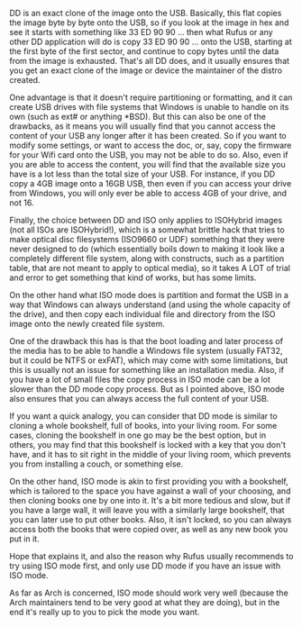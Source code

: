 DD is an exact clone of the image onto the USB. Basically, this flat copies the image byte by byte onto the USB, so if you look at the image in hex and see it starts with something like 33 ED 90 90 ... then what Rufus or any other DD application will do is copy 33 ED 90 90 ... onto the USB, starting at the first byte of the first sector, and continue to copy bytes until the data from the image is exhausted. That's all DD does, and it usually ensures that you get an exact clone of the image or device the maintainer of the distro created.

One advantage is that it doesn't require partitioning or formatting, and it can create USB drives with file systems that Windows is unable to handle on its own (such as ext# or anything *BSD). But this can also be one of the drawbacks, as it means you will usually find that you cannot access the content of your USB any longer after it has been created. So if you want to modify some settings, or want to access the doc, or, say, copy the firmware for your Wifi card onto the USB, you may not be able to do so. Also, even if you are able to access the content, you will find that the available size you have is a lot less than the total size of your USB. For instance, if you DD copy a 4GB image onto a 16GB USB, then even if you can access your drive from Windows, you will only ever be able to access 4GB of your drive, and not 16.

Finally, the choice between DD and ISO only applies to ISOHybrid images (not all ISOs are ISOHybrid!), which is a somewhat brittle hack that tries to make optical disc filesystems (ISO9660 or UDF) something that they were never designed to do (which essentially boils down to making it look like a completely different file system, along with constructs, such as a partition table, that are not meant to apply to optical media), so it takes A LOT of trial and error to get something that kind of works, but has some limits.

On the other hand what ISO mode does is partition and format the USB in a way that Windows can always understand (and using the whole capacity of the drive), and then copy each individual file and directory from the ISO image onto the newly created file system.

One of the drawback this has is that the boot loading and later process of the media has to be able to handle a Windows file system (usually FAT32, but it could be NTFS or exFAT), which may come with some limitations, but this is usually not an issue for something like an installation media.
Also, if you have a lot of small files the copy process in ISO mode can be a lot slower than the DD mode copy process. But as I pointed above, ISO mode also ensures that you can always access the full content of your USB.

If you want a quick analogy, you can consider that DD mode is similar to cloning a whole bookshelf, full of books, into your living room. For some cases, cloning the bookshelf in one go may be the best option, but in others, you may find that this bookshelf is locked with a key that you don't have, and it has to sit right in the middle of your living room, which prevents you from installing a couch, or something else.

On the other hand, ISO mode is akin to first providing you with a bookshelf, which is tailored to the space you have against a wall of your choosing, and then cloning books one by one into it. It's a bit more tedious and slow, but if you have a large wall, it will leave you with a similarly large bookshelf, that you can later use to put other books. Also, it isn't locked, so you can always access both the books that were copied over, as well as any new book you put in it.

Hope that explains it, and also the reason why Rufus usually recommends to try using ISO mode first, and only use DD mode if you have an issue with ISO mode.

As far as Arch is concerned, ISO mode should work very well (because the Arch maintainers tend to be very good at what they are doing), but in the end it's really up to you to pick the mode you want.
